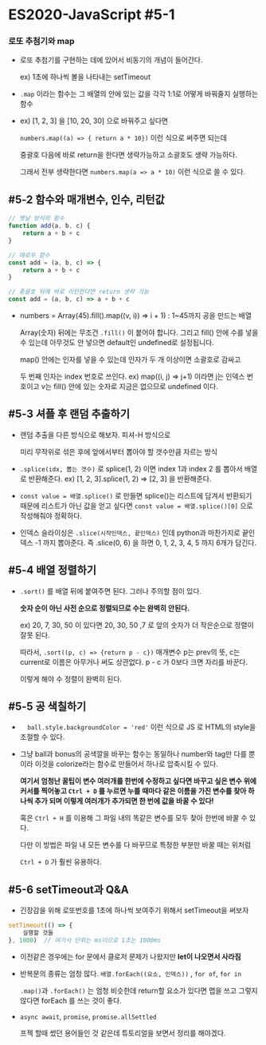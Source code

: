 # ES2020-JavaScript #5-1

### 로또 추첨기와 map

- 로또 추첨기를 구현하는 데에 있어서 비동기의 개념이 들어간다.

  ex) 1초에 하나씩 볼을 나타내는 setTimeout

- `.map` 이라는 함수는 그 배열의 안에 있는 값을 각각 1:1로 어떻게 바꿔줄지 실행하는 함수

- ex) [1, 2, 3] 을 [10, 20, 30] 으로 바꿔주고 싶다면

  `numbers.map((a) => { return a * 10})` 이런 식으로 써주면 되는데 

  중괄호 다음에 바로 return을 한다면 생략가능하고 소괄호도 생략 가능하다.

  그래서 전부 생략한다면 `numbers.map(a => a * 10)` 이런 식으로 쓸 수 있다.



## #5-2 함수와 매개변수, 인수, 리턴값

```javascript
// 옛날 방식의 함수
function add(a, b, c) {
	return a + b + c
}

// 애로우 함수
const add = (a, b, c) => {
    return a + b + c
}

// 중괄호 뒤에 바로 리턴한다면 return 생략 가능
const add = (a, b, c) => a + b + c
```

- numbers = Array(45).fill().map((v, i)) => i + 1) : 1~45까지 공을 만드는 배열

  Array(숫자) 뒤에는 무조건 `.fill()` 이 붙어야 합니다. 그리고 fill() 안에 수를 넣을 수 있는데 아무것도 안 넣으면 default인 undefined로 설정됩니다.

  map() 안에는 인자를 넣을 수 있는데 인자가 두 개 이상이면 소괄호로 감싸고

  두 번째 인자는 index 번호로 쓰인다. ex) map((i, j) => j+1) 이라면 j는 인덱스 번호이고 v는 fill() 안에 있는 숫자로 지금은 없으므로 undefined 이다.



## #5-3 셔플 후 랜덤 추출하기

- 랜덤 추출을 다른 방식으로 해보자. 피셔-H 방식으로 

  미리 무작위로 섞은 후에 앞에서부터 뽑아야 할 갯수만큼 자르는 방식

- `.splice(idx, 뽑는 갯수)` 로 splice(1, 2) 이면 index 1과 index 2 를 뽑아서 배열로 반환해준다. ex) [1, 2, 3].splice(1, 2) => [2, 3] 을 반환해준다. 

- `const value = 배열.splice()` 로 만들면 splice()는 리스트에 담겨서 반환되기 때문에 리스트가 아닌 값을 얻고 싶다면 `const value = 배열.splice()[0]` 으로 작성해줘야 정확하다.

- 인덱스 슬라이싱은 `.slice(시작인덱스, 끝인덱스)` 인데 python과 마찬가지로 끝인덱스 -1 까지 뽑아준다. 즉 .slice(0, 6) 을 하면 0, 1, 2, 3, 4, 5 까지 6개가 담긴다.



## #5-4 배열 정렬하기

- `.sort()` 를 배열 뒤에 붙여주면 된다. 그러나 주의할 점이 있다.

  __숫자 순이 아닌 사전 순으로 정렬되므로 수는 완벽히 안된다.__

  ex) 20, 7, 30, 50 이 있다면 20, 30, 50 ,7 로 앞의 숫자가 더 작은순으로 정렬이 잘못 된다.

  따라서, `.sort((p, c) => {return p - c})` 매개변수 p는 prev의 뜻, c는 current로 이름은 아무거나 써도 상관없다. p - c 가 0보다 크면 자리를 바꾼다. 

  이렇게 해야 수 정렬이 완벽히 된다.



## #5-5 공 색칠하기

- `  ball.style.backgroundColor = 'red'` 이런 식으로 JS 로 HTML의 style을 조절할 수 있다.

- 그냥 ball과 bonus의 공색깔을 바꾸는 함수는 동일하나 number와 tag만 다를 뿐이라 이것을 colorize라는 함수로 만들어서 하나로 압축시킬 수 있다.

  __여기서 엄청난 꿀팁이 변수 여러개를 한번에 수정하고 싶다면 바꾸고 싶은 변수 위에 커서를 찍어놓고 `Ctrl + D` 를 누르면 누를 때마다 같은 이름을 가진 변수를 찾아 하나씩 추가 되며 이렇게 여러개가 추가되면 한 번에 값을 바꿀 수 있다!__

  혹은 `Ctrl + H` 를 이용해 그 파일 내의 똑같은 변수를 모두 찾아 한번에 바꿀 수 있다.

  다만 이 방법은 파일 내 모든 변수를 다 바꾸므로 특정한 부분만 바꿀 때는 위처럼

  `Ctrl + D` 가 훨씬 유용하다.



## #5-6 setTimeout과 Q&A

- 긴장감을 위해 로또번호를 1초에 하나씩 보여주기 위해서 setTimeout을 써보자

```javascript
setTimeout(() => {
	실행할 것들
}, 1000)  // 여기서 단위는 ms이므로 1초는 1000ms
```

- 이전같은 경우에는 for 문에서 클로저 문제가 나왔지만 __let이 나오면서 사라짐__

- 반복문의 종류는 엄청 많다. `배열.forEach((요소, 인덱스))` , `for of`, `for in` 

  `.map()`과 `.forEach()` 는 엄청 비슷한데 return할 요소가 있다면 맵을 쓰고 그렇지 않다면 forEach 를 쓰는 것이 좋다.



- `async await`, `promise`, `promise.allSettled`

  프젝 할때 썼던 용어들인 것 같은데 튜토리얼을 보면서 정리를 해야겠다.


